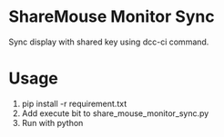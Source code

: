 # ShareMouse Monitor Sync
Sync display with shared key using dcc-ci command.

# Usage

1. pip install -r requirement.txt
2. Add execute bit to share_mouse_monitor_sync.py
3. Run with python
